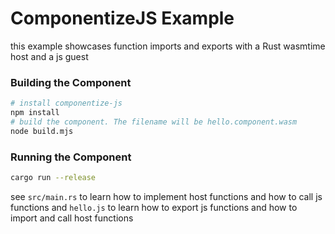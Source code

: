 # ComponentizeJS Example

this example showcases function imports and exports with a Rust wasmtime host and a js guest

### Building the Component

```bash
# install componentize-js
npm install
# build the component. The filename will be hello.component.wasm
node build.mjs
```

### Running the Component

```bash
cargo run --release
```

see `src/main.rs` to learn how to implement host functions and how to call js functions
and `hello.js` to learn how to export js functions and how to import and call host functions
